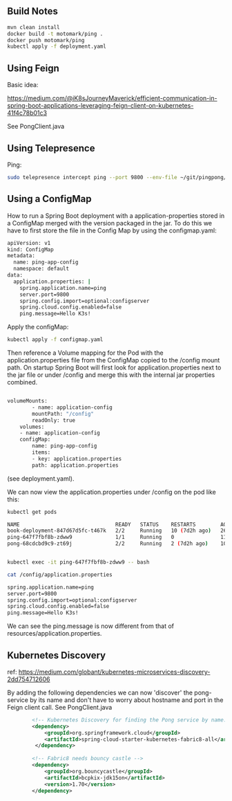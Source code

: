 ## Build Notes

```bash
mvn clean install
docker build -t motomark/ping .
docker push motomark/ping
kubectl apply -f deployment.yaml  
```

## Using Feign

Basic idea:

https://medium.com/@iK8sJourneyMaverick/efficient-communication-in-spring-boot-applications-leveraging-feign-client-on-kubernetes-41f4c78b01c3

See PongClient.java

## Using Telepresence
Ping:

```bash
sudo telepresence intercept ping --port 9800 --env-file ~/git/pingpong/ping/ping.env
```

## Using a ConfigMap 

How to run a Spring Boot deployment with a application-properties stored in a ConfigMap merged with the version packaged in the jar. To do this we have to first store the file in the Config Map by using the configmap.yaml:

```bash
apiVersion: v1
kind: ConfigMap
metadata:
  name: ping-app-config
  namespace: default
data:
  application.properties: |
    spring.application.name=ping
    server.port=9800
    spring.config.import=optional:configserver
    spring.cloud.config.enabled=false
    ping.message=Hello K3s!

```

Apply the configMap:

```bash
kubectl apply -f configmap.yaml 
```

Then reference a Volume mapping for the Pod with the application.properties file from the ConfigMap copied to the /config mount path. 
On startup Spring Boot will first look for application.properties next to the jar file or under /config and merge this with the internal jar properties combined.

```bash

volumeMounts:
        - name: application-config 
        mountPath: "/config"
        readOnly: true
    volumes:
    - name: application-config
    configMap:
        name: ping-app-config
        items:
        - key: application.properties 
        path: application.properties

```
(see deployment.yaml).

We can now view the application.properties under /config on the pod like this:

```bash
kubectl get pods

NAME                               READY   STATUS    RESTARTS        AGE
book-deployment-847d67d5fc-t467k   2/2     Running   10 (7d2h ago)   26d
ping-647f7fbf8b-zdww9              1/1     Running   0               11m
pong-68cdcbd9c9-zt69j              2/2     Running   2 (7d2h ago)    10d


kubectl exec -it ping-647f7fbf8b-zdww9 -- bash

cat /config/application.properties

spring.application.name=ping
server.port=9800
spring.config.import=optional:configserver
spring.cloud.config.enabled=false
ping.message=Hello K3s!

```

We can see the ping.message is now different from that of resources/application.properties.

## Kubernetes Discovery

ref: https://medium.com/globant/kubernetes-microservices-discovery-2dd754712606

By adding the following dependencies we can now 'discover' the pong-service by its name and don't have to worry about hostname and port in the Feign client call. See PongClient.java

```xml
        <!-- Kubernetes Discovery for finding the Pong service by name. -->
        <dependency>
            <groupId>org.springframework.cloud</groupId>
            <artifactId>spring-cloud-starter-kubernetes-fabric8-all</artifactId>
         </dependency>
         
        <!-- Fabric8 needs bouncy castle -->
        <dependency>
            <groupId>org.bouncycastle</groupId>
            <artifactId>bcpkix-jdk15on</artifactId>
            <version>1.70</version>
        </dependency>
```

